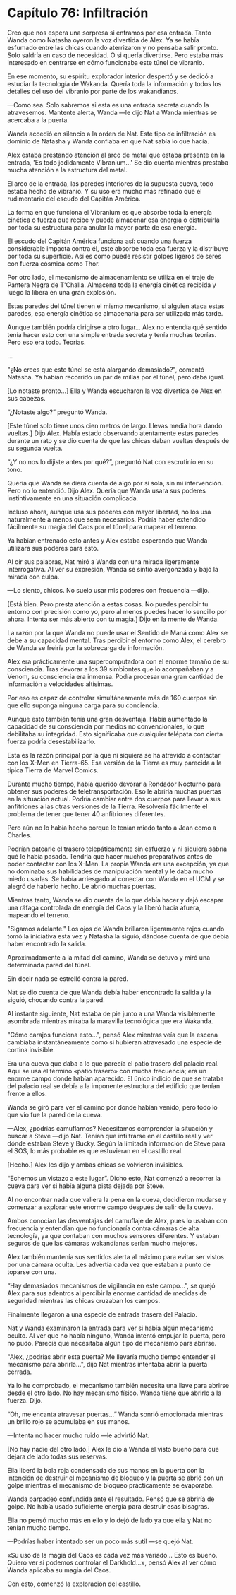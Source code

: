 
# Capítulo 76: Infiltración


Creo que nos espera una sorpresa si entramos por esa entrada. Tanto Wanda como Natasha oyeron la voz divertida de Alex. Ya se había esfumado entre las chicas cuando aterrizaron y no pensaba salir pronto. Solo saldría en caso de necesidad. O si quería divertirse. Pero estaba más interesado en centrarse en cómo funcionaba este túnel de vibranio.

En ese momento, su espíritu explorador interior despertó y se dedicó a estudiar la tecnología de Wakanda. Quería toda la información y todos los detalles del uso del vibranio por parte de los wakandianos.

—Como sea. Solo sabremos si esta es una entrada secreta cuando la atravesemos. Mantente alerta, Wanda —le dijo Nat a Wanda mientras se acercaba a la puerta.

Wanda accedió en silencio a la orden de Nat. Este tipo de infiltración es dominio de Natasha y Wanda confiaba en que Nat sabía lo que hacía.

Alex estaba prestando atención al arco de metal que estaba presente en la entrada, 'Es todo jodidamente Vibranium…' Se dio cuenta mientras prestaba mucha atención a la estructura del metal.

El arco de la entrada, las paredes interiores de la supuesta cueva, todo estaba hecho de vibranio. Y su uso era mucho más refinado que el rudimentario del escudo del Capitán América.

La forma en que funciona el Vibranium es que absorbe toda la energía cinética o fuerza que recibe y puede almacenar esa energía o distribuirla por toda su estructura para anular la mayor parte de esa energía.

El escudo del Capitán América funciona así: cuando una fuerza considerable impacta contra él, este absorbe toda esa fuerza y ​​la distribuye por toda su superficie. Así es como puede resistir golpes ligeros de seres con fuerza cósmica como Thor.

Por otro lado, el mecanismo de almacenamiento se utiliza en el traje de Pantera Negra de T'Challa. Almacena toda la energía cinética recibida y luego la libera en una gran explosión.

Estas paredes del túnel tienen el mismo mecanismo, si alguien ataca estas paredes, esa energía cinética se almacenaría para ser utilizada más tarde.

Aunque también podría dirigirse a otro lugar... Alex no entendía qué sentido tenía hacer esto con una simple entrada secreta y tenía muchas teorías. Pero eso era todo. Teorías.

…

"¿No crees que este túnel se está alargando demasiado?", comentó Natasha. Ya habían recorrido un par de millas por el túnel, pero daba igual.

[Lo notaste pronto…] Ella y Wanda escucharon la voz divertida de Alex en sus cabezas.

“¿Notaste algo?” preguntó Wanda.

[Este túnel solo tiene unos cien metros de largo. Llevas media hora dando vueltas.] Dijo Alex. Había estado observando atentamente estas paredes durante un rato y se dio cuenta de que las chicas daban vueltas después de su segunda vuelta.

“¿Y no nos lo dijiste antes por qué?”, preguntó Nat con escrutinio en su tono.

Quería que Wanda se diera cuenta de algo por sí sola, sin mi intervención. Pero no lo entendió. Dijo Alex. Quería que Wanda usara sus poderes instintivamente en una situación complicada.

Incluso ahora, aunque usa sus poderes con mayor libertad, no los usa naturalmente a menos que sean necesarios. Podría haber extendido fácilmente su magia del Caos por el túnel para mapear el terreno.

Ya habían entrenado esto antes y Alex estaba esperando que Wanda utilizara sus poderes para esto.

Al oír sus palabras, Nat miró a Wanda con una mirada ligeramente interrogativa. Al ver su expresión, Wanda se sintió avergonzada y bajó la mirada con culpa.

—Lo siento, chicos. No suelo usar mis poderes con frecuencia —dijo.

[Está bien. Pero presta atención a estas cosas. No puedes percibir tu entorno con precisión como yo, pero al menos puedes hacer lo sencillo por ahora. Intenta ser más abierto con tu magia.] Dijo en la mente de Wanda.

La razón por la que Wanda no puede usar el Sentido de Maná como Alex se debe a su capacidad mental. Tras percibir el entorno como Alex, el cerebro de Wanda se freiría por la sobrecarga de información.

Alex era prácticamente una supercomputadora con el enorme tamaño de su consciencia. Tras devorar a los 39 simbiontes que lo acompañaban y a Venom, su consciencia era inmensa. Podía procesar una gran cantidad de información a velocidades altísimas.

Por eso es capaz de controlar simultáneamente más de 160 cuerpos sin que ello suponga ninguna carga para su conciencia.

Aunque esto también tenía una gran desventaja. Había aumentado la capacidad de su consciencia por medios no convencionales, lo que debilitaba su integridad. Esto significaba que cualquier telépata con cierta fuerza podría desestabilizarlo.

Esta es la razón principal por la que ni siquiera se ha atrevido a contactar con los X-Men en Tierra-65. Esa versión de la Tierra es muy parecida a la típica Tierra de Marvel Comics.

Durante mucho tiempo, había querido devorar a Rondador Nocturno para obtener sus poderes de teletransportación. Eso le abriría muchas puertas en la situación actual. Podría cambiar entre dos cuerpos para llevar a sus anfitriones a las otras versiones de la Tierra. Resolvería fácilmente el problema de tener que tener 40 anfitriones diferentes.

Pero aún no lo había hecho porque le tenían miedo tanto a Jean como a Charles. 

Podrían patearle el trasero telepáticamente sin esfuerzo y ni siquiera sabría qué le había pasado. Tendría que hacer muchos preparativos antes de poder contactar con los X-Men. La propia Wanda era una excepción, ya que no dominaba sus habilidades de manipulación mental y le daba mucho miedo usarlas. Se había arriesgado al conectar con Wanda en el UCM y se alegró de haberlo hecho. Le abrió muchas puertas.

Mientras tanto, Wanda se dio cuenta de lo que debía hacer y dejó escapar una ráfaga controlada de energía del Caos y la liberó hacia afuera, mapeando el terreno.

"Sigamos adelante." Los ojos de Wanda brillaron ligeramente rojos cuando tomó la iniciativa esta vez y Natasha la siguió, dándose cuenta de que debía haber encontrado la salida.

Aproximadamente a la mitad del camino, Wanda se detuvo y miró una determinada pared del túnel.

Sin decir nada se estrelló contra la pared.

Nat se dio cuenta de que Wanda debía haber encontrado la salida y la siguió, chocando contra la pared.

Al instante siguiente, Nat estaba de pie junto a una Wanda visiblemente asombrada mientras miraba la maravilla tecnológica que era Wakanda.

"Cómo carajos funciona esto…", pensó Alex mientras veía que la escena cambiaba instantáneamente como si hubieran atravesado una especie de cortina invisible. 

Era una cueva que daba a lo que parecía el patio trasero del palacio real. Aquí se usa el término «patio trasero» con mucha frecuencia; era un enorme campo donde habían aparecido. El único indicio de que se trataba del palacio real se debía a la imponente estructura del edificio que tenían frente a ellos.

Wanda se giró para ver el camino por donde habían venido, pero todo lo que vio fue la pared de la cueva.

—Alex, ¿podrías camuflarnos? Necesitamos comprender la situación y buscar a Steve —dijo Nat. Tenían que infiltrarse en el castillo real y ver dónde estaban Steve y Bucky. Según la limitada información de Steve para el SOS, lo más probable es que estuvieran en el castillo real.

[Hecho.] Alex les dijo y ambas chicas se volvieron invisibles.

“Echemos un vistazo a este lugar”. Dicho esto, Nat comenzó a recorrer la cueva para ver si había alguna pista dejada por Steve.

Al no encontrar nada que valiera la pena en la cueva, decidieron mudarse y comenzar a explorar este enorme campo después de salir de la cueva.

Ambos conocían las desventajas del camuflaje de Alex, pues lo usaban con frecuencia y entendían que no funcionaría contra cámaras de alta tecnología, ya que contaban con muchos sensores diferentes. Y estaban seguros de que las cámaras wakandianas serían mucho mejores.

Alex también mantenía sus sentidos alerta al máximo para evitar ser vistos por una cámara oculta. Les advertía cada vez que estaban a punto de toparse con una.

“Hay demasiados mecanismos de vigilancia en este campo…”, se quejó Alex para sus adentros al percibir la enorme cantidad de medidas de seguridad mientras las chicas cruzaban los campos.

Finalmente llegaron a una especie de entrada trasera del Palacio.

Nat y Wanda examinaron la entrada para ver si había algún mecanismo oculto. Al ver que no había ninguno, Wanda intentó empujar la puerta, pero no pudo. Parecía que necesitaba algún tipo de mecanismo para abrirse.

"Alex, ¿podrías abrir esta puerta? Me llevaría mucho tiempo entender el mecanismo para abrirla...", dijo Nat mientras intentaba abrir la puerta cerrada.

Ya lo he comprobado, el mecanismo también necesita una llave para abrirse desde el otro lado. No hay mecanismo físico. Wanda tiene que abrirlo a la fuerza. Dijo.

“Oh, me encanta atravesar puertas…” Wanda sonrió emocionada mientras un brillo rojo se acumulaba en sus manos.

—Intenta no hacer mucho ruido —le advirtió Nat.

[No hay nadie del otro lado.] Alex le dio a Wanda el visto bueno para que dejara de lado todas sus reservas.

Ella liberó la bola roja condensada de sus manos en la puerta con la intención de destruir el mecanismo de bloqueo y la puerta se abrió con un golpe mientras el mecanismo de bloqueo prácticamente se evaporaba.

Wanda parpadeó confundida ante el resultado. Pensó que se abriría de golpe. No había usado suficiente energía para destruir esas bisagras.

Ella no pensó mucho más en ello y lo dejó de lado ya que ella y Nat no tenían mucho tiempo.

—Podrías haber intentado ser un poco más sutil —se quejó Nat.

«Su uso de la magia del Caos es cada vez más variado... Esto es bueno. Quiero ver si podemos controlar el Darkhold...», pensó Alex al ver cómo Wanda aplicaba su magia del Caos.

Con esto, comenzó la exploración del castillo.
